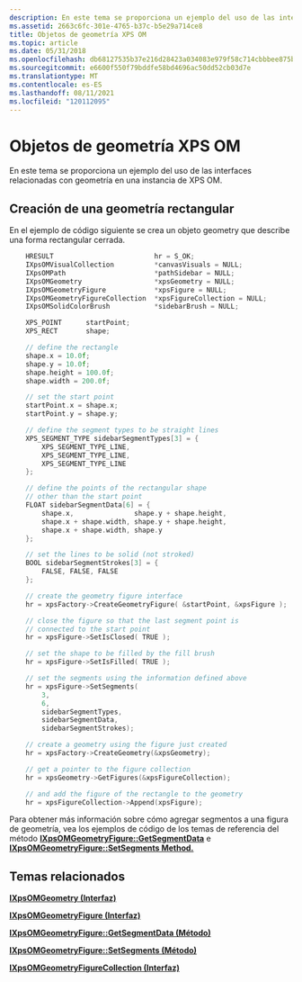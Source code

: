 ```yaml
---
description: En este tema se proporciona un ejemplo del uso de las interfaces relacionadas con geometría en una instancia de XPS OM.
ms.assetid: 2663c6fc-301e-4765-b37c-b5e29a714ce8
title: Objetos de geometría XPS OM
ms.topic: article
ms.date: 05/31/2018
ms.openlocfilehash: db68127535b37e216d28423a034083e979f58c714cbbbee875bc3f1621974bfe
ms.sourcegitcommit: e6600f550f79bddfe58bd4696ac50dd52cb03d7e
ms.translationtype: MT
ms.contentlocale: es-ES
ms.lasthandoff: 08/11/2021
ms.locfileid: "120112095"
---
```

# <a name="xps-om-geometry-objects"></a>Objetos de geometría XPS OM

En este tema se proporciona un ejemplo del uso de las interfaces relacionadas con geometría en una instancia de XPS OM.

## <a name="create-a-rectangular-geometry"></a>Creación de una geometría rectangular

En el ejemplo de código siguiente se crea un objeto geometry que describe una forma rectangular cerrada.


```C++
    HRESULT                         hr = S_OK;
    IXpsOMVisualCollection          *canvasVisuals = NULL;
    IXpsOMPath                      *pathSidebar = NULL;
    IXpsOMGeometry                  *xpsGeometry = NULL;
    IXpsOMGeometryFigure            *xpsFigure = NULL;
    IXpsOMGeometryFigureCollection  *xpsFigureCollection = NULL;
    IXpsOMSolidColorBrush           *sidebarBrush = NULL;

    XPS_POINT      startPoint;
    XPS_RECT       shape;

    // define the rectangle
    shape.x = 10.0f;
    shape.y = 10.0f;
    shape.height = 100.0f;
    shape.width = 200.0f;

    // set the start point
    startPoint.x = shape.x;
    startPoint.y = shape.y;

    // define the segment types to be straight lines
    XPS_SEGMENT_TYPE sidebarSegmentTypes[3] = {
        XPS_SEGMENT_TYPE_LINE, 
        XPS_SEGMENT_TYPE_LINE, 
        XPS_SEGMENT_TYPE_LINE
    };

    // define the points of the rectangular shape
    // other than the start point
    FLOAT sidebarSegmentData[6] = {
        shape.x,               shape.y + shape.height,
        shape.x + shape.width, shape.y + shape.height,
        shape.x + shape.width, shape.y
    };

    // set the lines to be solid (not stroked)
    BOOL sidebarSegmentStrokes[3] = {
        FALSE, FALSE, FALSE
    };

    // create the geometry figure interface
    hr = xpsFactory->CreateGeometryFigure( &startPoint, &xpsFigure );

    // close the figure so that the last segment point is
    // connected to the start point
    hr = xpsFigure->SetIsClosed( TRUE );

    // set the shape to be filled by the fill brush
    hr = xpsFigure->SetIsFilled( TRUE );

    // set the segments using the information defined above
    hr = xpsFigure->SetSegments(
        3, 
        6, 
        sidebarSegmentTypes,
        sidebarSegmentData, 
        sidebarSegmentStrokes);

    // create a geometry using the figure just created
    hr = xpsFactory->CreateGeometry(&xpsGeometry);

    // get a pointer to the figure collection
    hr = xpsGeometry->GetFigures(&xpsFigureCollection);

    // and add the figure of the rectangle to the geometry
    hr = xpsFigureCollection->Append(xpsFigure);
```



Para obtener más información sobre cómo agregar segmentos a una figura de geometría, vea los ejemplos de código de los temas de referencia del método [**IXpsOMGeometryFigure::GetSegmentData**](/windows/desktop/api/xpsobjectmodel/nf-xpsobjectmodel-ixpsomgeometryfigure-getsegmentdata) e [**IXpsOMGeometryFigure::SetSegments Method.**](/windows/desktop/api/xpsobjectmodel/nf-xpsobjectmodel-ixpsomgeometryfigure-setsegments)

## <a name="related-topics"></a>Temas relacionados

<dl> <dt>

[**IXpsOMGeometry (Interfaz)**](/windows/desktop/api/xpsobjectmodel/nn-xpsobjectmodel-ixpsomgeometry)
</dt> <dt>

[**IXpsOMGeometryFigure (Interfaz)**](/windows/desktop/api/xpsobjectmodel/nn-xpsobjectmodel-ixpsomgeometryfigure)
</dt> <dt>

[**IXpsOMGeometryFigure::GetSegmentData (Método)**](/windows/desktop/api/xpsobjectmodel/nf-xpsobjectmodel-ixpsomgeometryfigure-getsegmentdata)
</dt> <dt>

[**IXpsOMGeometryFigure::SetSegments (Método)**](/windows/desktop/api/xpsobjectmodel/nf-xpsobjectmodel-ixpsomgeometryfigure-setsegments)
</dt> <dt>

[**IXpsOMGeometryFigureCollection (Interfaz)**](/windows/desktop/api/xpsobjectmodel/nn-xpsobjectmodel-ixpsomgeometryfigurecollection)
</dt> </dl>

 

 



